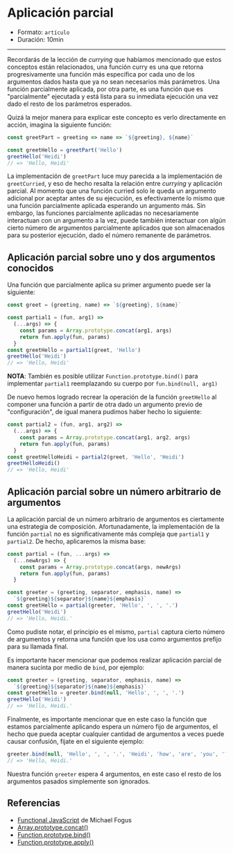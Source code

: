 # Aplicación parcial

* Formato: `artículo`
* Duración: 10min

***

Recordarás de la lección de _currying_ que habíamos mencionado que estos
conceptos están relacionados, una función curry es una que retorna
progresivamente una función más específica por cada uno de los argumentos dados
hasta que ya no sean necesarios más parámetros. Una función parcialmente
aplicada, por otra parte, es una función que es "parcialmente" ejecutada y está
lista para su inmediata ejecución una vez dado el resto de los parámetros
esperados.

Quizá la mejor manera para explicar este concepto es verlo directamente en
acción, imagina la siguiente función:

```js
const greetPart = greeting => name => `${greeting}, ${name}`

const greetHello = greetPart('Hello')
greetHello('Heidi')
// => 'Hello, Heidi'
```

La implementación de `greetPart` luce muy parecida a la implementación de
`greetCurried`, y eso de hecho resalta la relación entre _currying_ y
aplicación parcial. Al momento que una función curried solo le queda un
argumento adicional por aceptar antes de su ejecución, es efectivamente lo
mismo que una función parcialmente aplicada esperando un argumento más. Sin
embargo, las funciones parcialmente aplicadas no necesariamente interactuan con
un argumento a la vez, puede también interactuar con algún cierto número de
argumentos parcialmente aplicados que son almacenados para su posterior
ejecución, dado el número remanente de parámetros.

## Aplicación parcial sobre uno y dos argumentos conocidos

Una función que parcialmente aplica su primer argumento puede ser la siguiente:

```js
const greet = (greeting, name) => `${greeting}, ${name}`

const partial1 = (fun, arg1) =>
  (...args) => {
    const params = Array.prototype.concat(arg1, args)
    return fun.apply(fun, params)
  }
const greetHello = partial1(greet, 'Hello')
greetHello('Heidi')
// => 'Hello, Heidi'
```

**NOTA**: También es posible utilizar `Function.prototype.bind()` para
implementar `partial1` reemplazando su cuerpo por `fun.bind(null, arg1)`

De nuevo hemos logrado recrear la operación de la función `greetHello` al
componer una función a partir de otra dado un argumento previo de
"configuración", de igual manera pudimos haber hecho lo siguiente:

```js
const partial2 = (fun, arg1, arg2) =>
  (...args) => {
    const params = Array.prototype.concat(arg1, arg2, args)
    return fun.apply(fun, params)
  }
const greetHelloHeidi = partial2(greet, 'Hello', 'Heidi')
greetHelloHeidi()
// => 'Hello, Heidi'
```

## Aplicación parcial sobre un número arbitrario de argumentos

La aplicación parcial de un número arbitrario de argumentos es ciertamente una
estrategia de composición. Afortunadamente, la implementación de la función
`partial` no es significativamente más compleja que `partial1` y `partial2`. De
hecho, aplicaremos la misma base:

```js
const partial = (fun, ...args) =>
  (...newArgs) => {
    const params = Array.prototype.concat(args, newArgs)
    return fun.apply(fun, params)
  }

const greeter = (greeting, separator, emphasis, name) =>
  `${greeting}${separator}${name}${emphasis}`
const greetHello = partial(greeter, 'Hello', ', ', '.')
greetHello('Heidi')
// => 'Hello, Heidi.'
```

Como pudiste notar, el principio es el mismo, `partial` captura cierto número
de argumentos y retorna una función que los usa como argumentos prefijo para su
llamada final.

Es importante hacer mencionar que podemos realizar aplicación parcial de manera
sucinta por medio de `bind`, por ejemplo:

```js
const greeter = (greeting, separator, emphasis, name) =>
  `${greeting}${separator}${name}${emphasis}`
const greetHello = greeter.bind(null, 'Hello', ', ', '.')
greetHello('Heidi')
// => 'Hello, Heidi.'
```

Finalmente, es importante mencionar que en este caso la función que estamos
parcialmente aplicando espera un número fijo de argumentos, el hecho que pueda
aceptar cualquier cantidad de argumentos a veces puede causar confusión, fijate
en el siguiente ejemplo:

```js
greeter.bind(null, 'Hello', ', ', '.', 'Heidi', 'how', 'are', 'you', '?')()
// => 'Hello, Heidi.'
```

Nuestra función `greeter` espera 4 argumentos, en este caso el resto de los
argumentos pasados simplemente son ignorados.

## Referencias

* [Functional JavaScript](http://shop.oreilly.com/product/0636920028857.do) de
  Michael Fogus
* [Array.prototype.concat()](https://developer.mozilla.org/en-US/docs/Web/JavaScript/Reference/Global_Objects/Array/concat)
* [Function.prototype.bind()](https://developer.mozilla.org/en-US/docs/Web/JavaScript/Reference/Global_Objects/Function/bind)
* [Function.prototype.apply()](https://developer.mozilla.org/en-US/docs/Web/JavaScript/Reference/Global_Objects/Function/apply)

